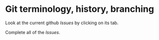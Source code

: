 # Git terminology, history, branching

Look at the current github *Issues* by clicking on its tab.

Complete all of the *Issues*.
